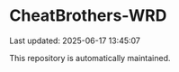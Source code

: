 # CheatBrothers-WRD

Last updated: 2025-06-17 13:45:07

This repository is automatically maintained.
